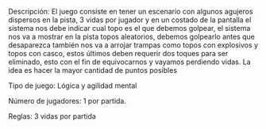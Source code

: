 Descripción: 
El juego consiste en tener un escenario con algunos agujeros dispersos en la pista, 3 vidas por jugador y en un costado de la pantalla el sistema nos debe indicar cual topo es el que debemos golpear, el sistema nos va a mostrar en la pista topos aleatorios, debemos golpearlo antes que desaparezca también nos va a arrojar trampas como topos con explosivos y topos con casco, estos últimos deben requerir dos toques para ser eliminado, esto con el fin de equivocarnos y vayamos perdiendo vidas. La idea es hacer la mayor cantidad de puntos posibles

Tipo de juego:
Lógica y agilidad mental

Número de jugadores:
1 por partida.

Reglas:
3 vidas por partida
